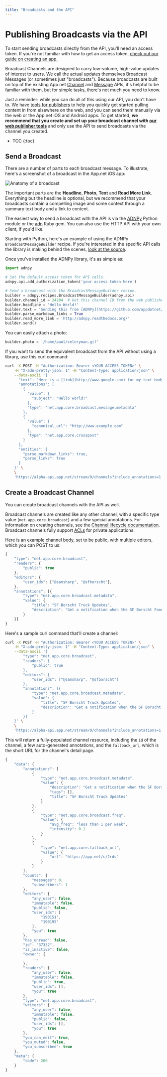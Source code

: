 ```yaml
---
title: "Broadcasts and the API"
---
```


# Publishing Broadcasts via the API

<div class="alert alert-success alert-block">
To start sending broadcasts directly from the API, you'll need an access token. If you're not familiar with how to get an access token, <a href='/docs/guides/create-an-app/'>check out our guide on creating an app.</a>
</div>

Broadcast Channels are designed to carry low-volume, high-value updates of interest to users. We call the actual updates themselves Broadcast Messages (or sometimes just "broadcasts"). Because broadcasts are built on top of the existing App.net [Channel](/docs/resources/channel/) and [Message](/docs/resources/message/) APIs, it's helpful to be familiar with them, but for simple tasks, there's not much you need to know.

Just a reminder: while you can do all of this using our API, you don't have to. We have [tools for publishers](https://broadcast.app.net/manage/) to help you quickly get started pulling content in from elsewhere on the web, and you can send them manually via the web or the App.net iOS and Android apps. To get started, **we recommend that you create and set up your broadcast channel with [our web publisher tools](https://broadcast.app.net/manage/)** and only use the API to send broadcasts via the channel you created.

* TOC
{:toc}

## Send a Broadcast

There are a number of parts to each broadcast message. To illustrate, here's a screenshot of a broadcast in the App.net iOS app:

![Anatomy of a broadcast](https://files.app.net/rw8fPgku.png)

The important parts are the **Headline**, **Photo**, **Text** and **Read More Link**. Everything but the headline is optional, but we recommend that your broadcasts contain a compelling image and some context through a summary text body and a link to content.

The easiest way to send a broadcast with the API is via the [ADNPy](http://adnpy.readthedocs.org) Python module or the [adn](https://github.com/adn-rb/adn) Ruby gem. You can also use the HTTP API with your own client, if you'd like.

Starting with Python, here's an example of using the ADNPy `BroadcastMessageBuilder` recipe. If you're interested in the specific API calls the library is making behind the scenes, [look at the source](https://github.com/appdotnet/ADNpy/blob/master/adnpy/recipes/broadcast.py).

Once you've installed the ADNPy library, it's as simple as:

~~~ python
import adnpy

# Set the default access token for API calls.
adnpy.api.add_authorization_token('your access token here')

# Send a broadcast with the BroadcastMessageBuilder recipe.
builder = adnpy.recipes.BroadcastMessageBuilder(adnpy.api)
builder.channel_id = 24204  # Get this channel ID from the web publisher tools
builder.headline = 'Hello World!'
builder.text = 'Sending this from [ADNPy](https://github.com/appdotnet/ADNPy) was easy!'
builder.parse_markdown_links = True
builder.read_more_link = 'http://adnpy.readthedocs.org/'
builder.send()
~~~

You can easily attach a photo:

~~~ python
builder.photo = '/home/paul/celeryman.gif'
~~~

If you want to send the equivalent broadcast from the API without using a library, use this curl command:

~~~ sh
curl -X POST -H "Authorization: Bearer <YOUR ACCESS TOKEN>" \
    -H "X-adn-pretty-json: 1" -H "Content-Type: application/json" \
    --data-ascii '{
      "text": "Here is a [link](http://www.google.com) for my text body.",
      "annotations": [
        {
          "value": {
            "subject": "Hello world!"
          },
          "type": "net.app.core.broadcast.message.metadata"
        },
        {
          "value": {
            "canonical_url": "http://www.example.com"
          },
          "type": "net.app.core.crosspost"
        }
      ],
      "entities": {
        "parse_markdown_links": true,
        "parse_links": true
      }
    }' \
    \
    'https://alpha-api.app.net/stream/0/channels?include_annotations=1'
~~~

## Create a Broadcast Channel

You can create broadcast channels with the API as well.

Broadcast channels are created like any other channel, with a specific type value (`net.app.core.broadcast`) and a few special annotations. For information on creating channels, see the [Channel lifecycle documentation](/docs/resources/channel/lifecycle/). Broadcast channels fully support [ACLs](/docs/resources/channel/) for private applications.

Here is an example channel body, set to be public, with multiple editors, which you can POST to us:

~~~ js
{
    "type": "net.app.core.broadcast",
    "readers": {
        "public": true
    },
    "editors": {
        "user_ids": ["@samsharp", "@sfborscht"],
    },
    "annotations": [{
        "type": "net.app.core.broadcast.metadata",
        "value": {
            "title": "SF Borscht Truck Updates",
            "description": "Get a notification when the SF Borscht Food Truck will be on the streets!"
        }
    }]
}
~~~

Here's a sample curl command that'll create a channel:

~~~ sh
curl -X POST -H "Authorization: Bearer <YOUR ACCESS TOKEN>" \
    -H "X-adn-pretty-json: 1" -H "Content-Type: application/json" \
    --data-ascii '{
        "type": "net.app.core.broadcast",
        "readers": {
            "public": true
        },
        "editors": {
            "user_ids": ["@samsharp", "@sfborscht"]
        },
        "annotations": [{
            "type": "net.app.core.broadcast.metadata",
            "value": {
                "title": "SF Borscht Truck Updates",
                "description": "Get a notification when the SF Borscht Food Truck will be on the streets!"
            }
        }]
    }' \
    \
    'https://alpha-api.app.net/stream/0/channels?include_annotations=1'
~~~

This will return a fully-populated channel resource, including the `id` of the channel, a few auto-generated annotations, and the `fallback_url`, which is the short URL for the channel's detail page.

~~~ js
{
    "data": {
        "annotations": [
            {
                "type": "net.app.core.broadcast.metadata",
                "value": {
                    "description": "Get a notification when the SF Borscht Food Truck will be on the streets!",
                    "tags": [],
                    "title": "SF Borscht Truck Updates"
                }
            },
            {
                "type": "net.app.core.broadcast.freq",
                "value": {
                    "avg_freq": "less than 1 per week",
                    "intensity": 0.1
                }
            },
            {
                "type": "net.app.core.fallback_url",
                "value": {
                    "url": "https://app.net/c/2rds"
                }
            }
        ],
        "counts": {
            "messages": 0,
            "subscribers": 1
        },
        "editors": {
            "any_user": false,
            "immutable": false,
            "public": false,
            "user_ids": [
                "190151",
                "190195"
            ],
            "you": true
        },
        "has_unread": false,
        "id": "37332",
        "is_inactive": false,
        "owner": {
            ...
        },
        "readers": {
            "any_user": false,
            "immutable": false,
            "public": true,
            "user_ids": [],
            "you": true
        },
        "type": "net.app.core.broadcast",
        "writers": {
            "any_user": false,
            "immutable": false,
            "public": false,
            "user_ids": [],
            "you": true
        },
        "you_can_edit": true,
        "you_muted": false,
        "you_subscribed": true
    },
    "meta": {
        "code": 200
    }
}
~~~
